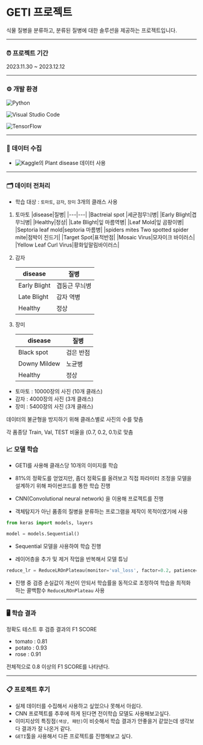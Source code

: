 # GETI 프로젝트

식물 질병을 분류하고, 분류된 질병에 대한 솔루션을 제공하는 
프로젝트입니다.


----

### ⏰ 프로젝트 기간
2023.11.30 ~ 2023.12.12

----
### ⚙️ 개발 환경
![Python](https://img.shields.io/badge/python-3670A0?style=for-the-badge&logo=python&logoColor=ffdd54)

![Visual Studio Code](https://img.shields.io/badge/Visual%20Studio%20Code-0078d7.svg?style=for-the-badge&logo=visual-studio-code&logoColor=white)

![TensorFlow](https://img.shields.io/badge/TensorFlow-%23FF6F00.svg?style=for-the-badge&logo=TensorFlow&logoColor=white)

---
### 📂 데이터 수집

- ![Kaggle](https://img.shields.io/badge/Kaggle-035a7d?style=for-the-badge&logo=kaggle&logoColor=white)의 Plant disease 데이터 사용

----

### 🗂️ 데이터 전처리
- 학습 대상 : `토마토`, `감자`, `장미` 3개의 클래스 사용


1. 토마토
    |disease|질병|
    |---|---|
    |Bactreial spot |세균점무늬병|
    |Early Blight|겹무늬병|
    |Healthy|정상|
    |Late Blight|잎 마름역병|
    |Leaf Mold|잎 곰팡이병|
    |Septoria leaf mold|septoria 마름병|
    |spiders mites Two spotted spider mite|점박이 진드기|
    |Target Spot|표적반점|
    |Mosaic Virus|모자이크 바이러스|
    |Yellow Leaf Curl Virus|황화잎말림바이러스|

2. 감자
    
    |disease|질병|
    |-------|----|
    |Early Blight|겹둥근 무늬병|
    |Late Blight|감자 역병|
    |Healthy|정상|

3. 장미

    |disease|질병|
    |---|---|
    |Black spot|검은 반점|
    |Downy Mildew|노균병|
    |Healthy|정상|

- 토마토 : 10000장의 사진 (10개 클래스)
- 감자 : 4000장의 사진 (3개 클래스)
- 장미 : 5400장의 사진 (3개 클래스)

데이터의 불균형을 방지하기 위해 클래스별로 사진의 수를 맞춤

각 품종당 Train, Val, TEST 비율을 (0.7, 0.2, 0.1)로 맞춤

### 📈 모델 학습

- GETI를 사용해 클래스당 10개의 이미지를 학습


- 81%의 정확도를 얻었지만, 좀더 정확도를 올려보고 직접 파라미터 조정을 모델을 설계하기 위해 파이썬코드를 통한 학습 진행
- CNN(Convolutional neural network) 을 이용해 프로젝트를 진행
- 객체탐지가 아닌 품종의 질병을 분류하는 프로그램을 제작이 목적이였기에 사용
```python
from keras import models, layers

model = models.Sequential()
```
- Sequential 모델을 사용하여 학습 진행

- 레이어층을 추가 및 제거 작업을 반복해서 모델 튜닝

```python
reduce_lr = ReduceLROnPlateau(monitor='val_loss', factor=0.2, patience=5, min_lr=0.001)
```
- 진행 중 검증 손실값이 개선이 안되서 학습률을 동적으로 조정하여 학습을 최적화 하는 콜백함수 `ReduceLROnPlateau` 사용

---

### 🖥️ 학습 결과

정확도 테스트 후 검증 결과의 F1 SCORE  
- tomato : 0.81
- potato : 0.93
- rose : 0.91

전체적으로 0.8 이상의 F1 SCORE를 나타낸다.

---

### 📋 프로젝트 후기

- 실제 데이터를 수집해서 사용하고 싶었으나 못해서 아쉽다.
- CNN 프로젝트를 추후에 하게 된다면 전이학습 모델도 사용해보고싶다.
- 이미지상의 특징점`(색상, 패턴)`이 비슷해서 학습 결과가 안좋을거 같았는데 생각보다 결과가 잘 나온거 같다.
- `GETI`툴을 사용해서 다른 프로젝트를 진행해보고 싶다.